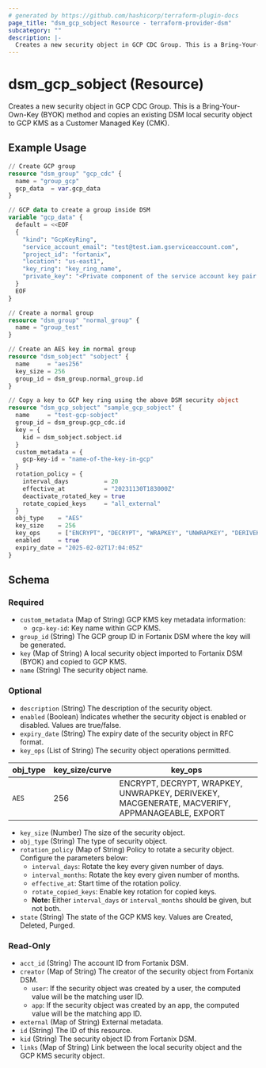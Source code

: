 ```yaml
---
# generated by https://github.com/hashicorp/terraform-plugin-docs
page_title: "dsm_gcp_sobject Resource - terraform-provider-dsm"
subcategory: ""
description: |-
  Creates a new security object in GCP CDC Group. This is a Bring-Your-Own-Key (BYOK) method and copies an existing DSM local security object to GCP KMS as a Customer Managed Key (CMK).
---
```


# dsm_gcp_sobject (Resource)

Creates a new security object in GCP CDC Group. This is a Bring-Your-Own-Key (BYOK) method and copies an existing DSM local security object to GCP KMS as a Customer Managed Key (CMK).

## Example Usage

```terraform
// Create GCP group
resource "dsm_group" "gcp_cdc" {
  name = "group_gcp"
  gcp_data  = var.gcp_data
}

// GCP data to create a group inside DSM
variable "gcp_data" {
  default = <<EOF
  {
    "kind": "GcpKeyRing",
    "service_account_email": "test@test.iam.gserviceaccount.com",
    "project_id": "fortanix",
    "location": "us-east1",
    "key_ring": "key_ring_name",
    "private_key": "<Private component of the service account key pair that can be obtained from the GCP cloud console. It is used to authenticate the requests made by DSM to the GCP cloud>"
  }
  EOF
}

// Create a normal group
resource "dsm_group" "normal_group" {
  name = "group_test"
}

// Create an AES key in normal group
resource "dsm_sobject" "sobject" {
  name     = "aes256"
  key_size = 256
  group_id = dsm_group.normal_group.id
}

// Copy a key to GCP key ring using the above DSM security object
resource "dsm_gcp_sobject" "sample_gcp_sobject" {
  name     = "test-gcp-sobject"
  group_id = dsm_group.gcp_cdc.id
  key = {
    kid = dsm_sobject.sobject.id
  }
  custom_metadata = {
    gcp-key-id = "name-of-the-key-in-gcp"
  }
  rotation_policy = {
    interval_days          = 20
    effective_at           = "20231130T183000Z"
    deactivate_rotated_key = true
    rotate_copied_keys     = "all_external"
  }
  obj_type    = "AES"
  key_size    = 256
  key_ops     = ["ENCRYPT", "DECRYPT", "WRAPKEY", "UNWRAPKEY", "DERIVEKEY", "MACGENERATE", "MACVERIFY", "APPMANAGEABLE", "EXPORT"]
  enabled     = true
  expiry_date = "2025-02-02T17:04:05Z"
}
```

<!-- schema generated by tfplugindocs -->
## Schema

### Required

- `custom_metadata` (Map of String) GCP KMS key metadata information:
   * `gcp-key-id`: Key name within GCP KMS.
- `group_id` (String) The GCP group ID in Fortanix DSM where the key will be generated.
- `key` (Map of String) A local security object imported to Fortanix DSM (BYOK) and copied to GCP KMS.
- `name` (String) The security object name.

### Optional

- `description` (String) The description of the security object.
- `enabled` (Boolean) Indicates whether the security object is enabled or disabled. Values are true/false.
- `expiry_date` (String) The expiry date of the security object in RFC format.
- `key_ops` (List of String) The security object operations permitted.

| obj_type | key_size/curve | key_ops |
| -------- | -------- |-------- |
| `AES` | 256 | ENCRYPT, DECRYPT, WRAPKEY, UNWRAPKEY, DERIVEKEY, MACGENERATE, MACVERIFY, APPMANAGEABLE, EXPORT
- `key_size` (Number) The size of the security object.
- `obj_type` (String) The type of security object.
- `rotation_policy` (Map of String) Policy to rotate a security object. Configure the parameters below:
   * `interval_days`: Rotate the key every given number of days.
   * `interval_months`: Rotate the key every given number of months.
   * `effective_at`: Start time of the rotation policy.
   * `rotate_copied_keys`: Enable key rotation for copied keys.
   * **Note:** Either `interval_days` or `interval_months` should be given, but not both.
- `state` (String) The state of the GCP KMS key. Values are Created, Deleted, Purged.

### Read-Only

- `acct_id` (String) The account ID from Fortanix DSM.
- `creator` (Map of String) The creator of the security object from Fortanix DSM.
   * `user`: If the security object was created by a user, the computed value will be the matching user ID.
   * `app`: If the security object was created by an app, the computed value will be the matching app ID.
- `external` (Map of String) External metadata.
- `id` (String) The ID of this resource.
- `kid` (String) The security object ID from Fortanix DSM.
- `links` (Map of String) Link between the local security object and the GCP KMS security object.
